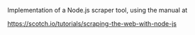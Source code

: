 Implementation of a Node.js scraper tool, using the manual at

https://scotch.io/tutorials/scraping-the-web-with-node-js